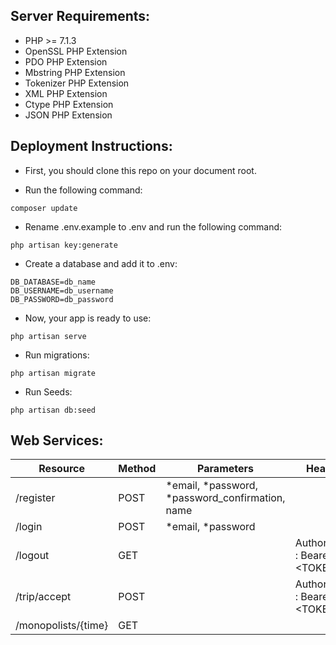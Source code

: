 ## Server Requirements:

- PHP >= 7.1.3
- OpenSSL PHP Extension
- PDO PHP Extension
- Mbstring PHP Extension
- Tokenizer PHP Extension
- XML PHP Extension
- Ctype PHP Extension
- JSON PHP Extension

## Deployment Instructions:

- First, you should clone this repo on your document root.

- Run the following command:

```
composer update
```
- Rename .env.example to .env and run the following command:  
```
php artisan key:generate
```
- Create a database and add it to .env:
```
DB_DATABASE=db_name
DB_USERNAME=db_username
DB_PASSWORD=db_password
```
- Now, your app is ready to use:
```
php artisan serve
```
- Run migrations:
```
php artisan migrate
```
- Run Seeds:
```
php artisan db:seed
```
## Web Services:

|      Resource        | Method |                Parameters                       |           Headers              |
| -------------------- | ------ | ----------------------------------------------- | ------------------------------ |
| /register            | POST   | *email, *password, *password_confirmation, name |                &nbsp;          |
| /login               | POST   | *email, *password                               |          &nbsp;                |
| /logout              | GET    |          &nbsp;                                 | Authorization : Bearer &lt;TOKEN&gt; |
| /trip/accept         | POST   |                &nbsp;                           | Authorization : Bearer &lt;TOKEN&gt; |
| /monopolists/{time}  | GET    |                      &nbsp;                     |    &nbsp;                      |




